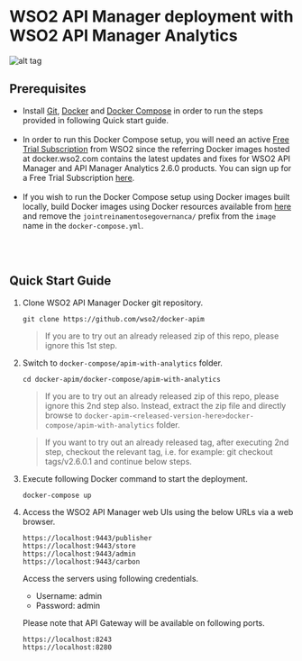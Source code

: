 # WSO2 API Manager deployment with WSO2 API Manager Analytics

![alt tag](deployment-diagram.png)

## Prerequisites

 * Install [Git](https://git-scm.com/book/en/v2/Getting-Started-Installing-Git), [Docker](https://www.docker.com/get-docker) and [Docker Compose](https://docs.docker.com/compose/install/#install-compose)
   in order to run the steps provided in following Quick start guide. <br><br>
 * In order to run this Docker Compose setup, you will need an active [Free Trial Subscription](https://wso2.com/free-trial-subscription) 
   from WSO2 since the referring Docker images hosted at docker.wso2.com contains the latest updates and fixes for WSO2 API Manager and 
   API Manager Analytics 2.6.0 products. You can sign up for a Free Trial Subscription [here](https://wso2.com/free-trial-subscription). <br><br>
 * If you wish to run the Docker Compose setup using Docker images built locally, build Docker images using Docker resources available from [here](../../dockerfiles/) and remove the `jointreinamentosegovernanca/` prefix from the `image` name in the `docker-compose.yml`. <br><br>
  
<br>

## Quick Start Guide

1. Clone WSO2 API Manager Docker git repository.

   ```
   git clone https://github.com/wso2/docker-apim
   ```
   > If you are to try out an already released zip of this repo, please ignore this 1st step. 
   
2. Switch to `docker-compose/apim-with-analytics` folder.

   ```
   cd docker-apim/docker-compose/apim-with-analytics
   ```
   > If you are to try out an already released zip of this repo, please ignore this 2nd step also. 
    Instead, extract the zip file and directly browse to `docker-apim-<released-version-here>docker-compose/apim-with-analytics` folder. 
     
   > If you want to try out an already released tag, after executing 2nd step, checkout the relevant tag, 
    i.e. for example: git checkout tags/v2.6.0.1 and continue below steps.

3. Execute following Docker command to start the deployment.

   ```
   docker-compose up
   ```

4. Access the WSO2 API Manager web UIs using the below URLs via a web browser.

   ```
   https://localhost:9443/publisher
   https://localhost:9443/store
   https://localhost:9443/admin
   https://localhost:9443/carbon
   ```
   Access the servers using following credentials.
   
   * Username: admin <br>
   * Password: admin

   Please note that API Gateway will be available on following ports.
   ```
   https://localhost:8243
   https://localhost:8280
   ```
   
